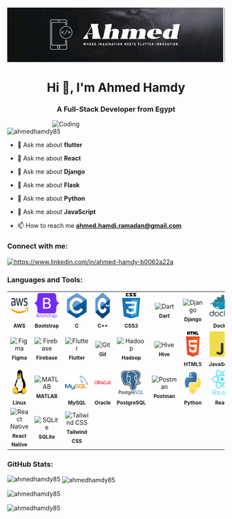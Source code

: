 [![MasterHead](https://github.com/AhmedHamdy85/AhmedHamdy85/blob/main/logo.jpeg)](https://rishavchanda.io)

<h1 align="center">Hi 👋, I'm Ahmed Hamdy</h1>
<h3 align="center">A Full-Stack Developer from Egypt</h3>

<img align="right" alt="Coding" width="400" src="https://cdn.dribbble.com/users/730703/screenshots/6581243/avento.gif">

<p align="left"> <img src="https://komarev.com/ghpvc/?username=ahmedhamdy85&label=Profile%20views&color=0e75b6&style=flat" alt="ahmedhamdy85" /> </p>


- 💬 Ask me about **flutter**
- 💬 Ask me about **React**
- 💬 Ask me about **Django**
- 💬 Ask me about **Flask**
- 💬 Ask me about **Python**
- 💬 Ask me about **JavaScript**

- 📫 How to reach me **ahmed.hamdi.ramadan@gmail.com**

<h3 align="left">Connect with me:</h3>
<p align="left">
<a href="https://linkedin.com/in/https://www.linkedin.com/in/ahmed-hamdy-b0062a22a" target="blank"><img align="center" src="https://raw.githubusercontent.com/rahuldkjain/github-profile-readme-generator/master/src/images/icons/Social/linked-in-alt.svg" alt="https://www.linkedin.com/in/ahmed-hamdy-b0062a22a" height="30" width="40" /></a>
</p>

<h3 align="left">Languages and Tools:</h3>
<table> <tr> <td align="center" width="100"> <img src="https://raw.githubusercontent.com/devicons/devicon/master/icons/amazonwebservices/amazonwebservices-original-wordmark.svg" width="60" height="60" alt="AWS"/><br/> <sub><b>AWS</b></sub> </td> <td align="center" width="100"> <img src="https://raw.githubusercontent.com/devicons/devicon/master/icons/bootstrap/bootstrap-plain-wordmark.svg" width="60" height="60" alt="Bootstrap"/><br/> <sub><b>Bootstrap</b></sub> </td> <td align="center" width="100"> <img src="https://raw.githubusercontent.com/devicons/devicon/master/icons/c/c-original.svg" width="60" height="60" alt="C"/><br/> <sub><b>C</b></sub> </td> <td align="center" width="100"> <img src="https://raw.githubusercontent.com/devicons/devicon/master/icons/cplusplus/cplusplus-original.svg" width="60" height="60" alt="C++"/><br/> <sub><b>C++</b></sub> </td> <td align="center" width="100"> <img src="https://raw.githubusercontent.com/devicons/devicon/master/icons/css3/css3-original-wordmark.svg" width="60" height="60" alt="CSS3"/><br/> <sub><b>CSS3</b></sub> </td> <td align="center" width="100"> <img src="https://www.vectorlogo.zone/logos/dartlang/dartlang-icon.svg" width="60" height="60" alt="Dart"/><br/> <sub><b>Dart</b></sub> </td> <td align="center" width="100"> <img src="https://cdn.worldvectorlogo.com/logos/django.svg" width="60" height="60" alt="Django"/><br/> <sub><b>Django</b></sub> </td> <td align="center" width="100"> <img src="https://raw.githubusercontent.com/devicons/devicon/master/icons/docker/docker-original-wordmark.svg" width="60" height="60" alt="Docker"/><br/> <sub><b>Docker</b></sub> </td> </tr> <tr> <td align="center" width="100"> <img src="https://www.vectorlogo.zone/logos/figma/figma-icon.svg" width="60" height="60" alt="Figma"/><br/> <sub><b>Figma</b></sub> </td> <td align="center" width="100"> <img src="https://www.vectorlogo.zone/logos/firebase/firebase-icon.svg" width="60" height="60" alt="Firebase"/><br/> <sub><b>Firebase</b></sub> </td> <td align="center" width="100"> <img src="https://www.vectorlogo.zone/logos/flutterio/flutterio-icon.svg" width="60" height="60" alt="Flutter"/><br/> <sub><b>Flutter</b></sub> </td> <td align="center" width="100"> <img src="https://www.vectorlogo.zone/logos/git-scm/git-scm-icon.svg" width="60" height="60" alt="Git"/><br/> <sub><b>Git</b></sub> </td> <td align="center" width="100"> <img src="https://www.vectorlogo.zone/logos/apache_hadoop/apache_hadoop-icon.svg" width="60" height="60" alt="Hadoop"/><br/> <sub><b>Hadoop</b></sub> </td> <td align="center" width="100"> <img src="https://www.vectorlogo.zone/logos/apache_hive/apache_hive-icon.svg" width="60" height="60" alt="Hive"/><br/> <sub><b>Hive</b></sub> </td> <td align="center" width="100"> <img src="https://raw.githubusercontent.com/devicons/devicon/master/icons/html5/html5-original-wordmark.svg" width="60" height="60" alt="HTML5"/><br/> <sub><b>HTML5</b></sub> </td> <td align="center" width="100"> <img src="https://raw.githubusercontent.com/devicons/devicon/master/icons/javascript/javascript-original.svg" width="60" height="60" alt="JavaScript"/><br/> <sub><b>JavaScript</b></sub> </td> </tr> <tr> <td align="center" width="100"> <img src="https://raw.githubusercontent.com/devicons/devicon/master/icons/linux/linux-original.svg" width="60" height="60" alt="Linux"/><br/> <sub><b>Linux</b></sub> </td> <td align="center" width="100"> <img src="https://upload.wikimedia.org/wikipedia/commons/2/21/Matlab_Logo.png" width="60" height="60" alt="MATLAB"/><br/> <sub><b>MATLAB</b></sub> </td> <td align="center" width="100"> <img src="https://raw.githubusercontent.com/devicons/devicon/master/icons/mysql/mysql-original-wordmark.svg" width="60" height="60" alt="MySQL"/><br/> <sub><b>MySQL</b></sub> </td> <td align="center" width="100"> <img src="https://raw.githubusercontent.com/devicons/devicon/master/icons/oracle/oracle-original.svg" width="60" height="60" alt="Oracle"/><br/> <sub><b>Oracle</b></sub> </td> <td align="center" width="100"> <img src="https://raw.githubusercontent.com/devicons/devicon/master/icons/postgresql/postgresql-original-wordmark.svg" width="60" height="60" alt="PostgreSQL"/><br/> <sub><b>PostgreSQL</b></sub> </td> <td align="center" width="100"> <img src="https://www.vectorlogo.zone/logos/getpostman/getpostman-icon.svg" width="60" height="60" alt="Postman"/><br/> <sub><b>Postman</b></sub> </td> <td align="center" width="100"> <img src="https://raw.githubusercontent.com/devicons/devicon/master/icons/python/python-original.svg" width="60" height="60" alt="Python"/><br/> <sub><b>Python</b></sub> </td> <td align="center" width="100"> <img src="https://raw.githubusercontent.com/devicons/devicon/master/icons/react/react-original-wordmark.svg" width="60" height="60" alt="React"/><br/> <sub><b>React</b></sub> </td> </tr> <tr> <td align="center" width="100"> <img src="https://reactnative.dev/img/header_logo.svg" width="60" height="60" alt="React Native"/><br/> <sub><b>React Native</b></sub> </td> <td align="center" width="100"> <img src="https://www.vectorlogo.zone/logos/sqlite/sqlite-icon.svg" width="60" height="60" alt="SQLite"/><br/> <sub><b>SQLite</b></sub> </td> <td align="center" width="100"> <img src="https://www.vectorlogo.zone/logos/tailwindcss/tailwindcss-icon.svg" width="60" height="60" alt="Tailwind CSS"/><br/> <sub><b>Tailwind CSS</b></sub> </td> </tr> </table>



<h3 align="left">GitHub Stats:</h3>
<p><img align="left" src="https://github-readme-stats.vercel.app/api/top-langs?username=ahmedhamdy85&show_icons=true&locale=en&layout=compact&theme=tokyonight" alt="ahmedhamdy85" /></p>
<p>&nbsp;<img align="center" src="https://github-readme-stats.vercel.app/api?username=ahmedhamdy85&show_icons=true&locale=en&theme=tokyonight" alt="ahmedhamdy85" /></p>
<p><img align="center" src="https://github-profile-summary-cards.vercel.app/api/cards/profile-details?username=ahmedhamdy85&theme=tokyonight" alt="ahmedhamdy85" /></p>
<p><img align="center" src="https://github-profile-trophy.vercel.app/?username=ahmedhamdy85&theme=dracula" alt="ahmedhamdy85" /></p>
